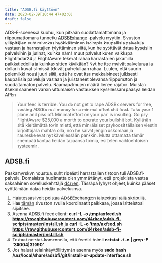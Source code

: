 ```yaml
---
title: "ADSB.fi käyttöön"
date: 2023-02-09T10:44:47+02:00
draft: false
---
```


ADS-B-scenessä kuohui, kun pitkään suodattamattomana ja riippumattomana tunnettu [ADSBExhange](https://www.adsbexchange.com)
-palvelu myytiin. Sivuston ylläpitäjien suht raivokas hyökkääminen isoimpia kaupallisia palveluja vastaan ja
harrastajien tylyttäminen siitä, kun he syöttävät dataa kyseisiin palveluihin ja jurinat, kuinka nämä muut palvelut
kuten vaikkapa Flightradar24 ja FilghtAware tekevät rahaa harrastajien jakamilla paikkatiedoilla ja kuinkas sitten
kävikään? Nyt he itse myivät palvelunsa ja dollarin kuvat silmissä tekivät palvelullaan rahaa. Luulen, että suurin
polemiikki nousi juuri siitä, että he ovat itse mekkaloineet julkisesti kaupallisia palveluja vastaan ja julistaneet
olevansa riippumaton ja suodattamaton palvelu. Naamapalmujen määrä lienee rajaton. Muistan itsekin saaneeni varsin 
vittumaisen vastauksen kysellessäni pääsyä heidän API:n
> Your feed is terrible. You do not get to rape ADSBx servers for free, costing ADSBx real money for a minimal effort shit feed. Take your 1 plane and piss off.  Minimal effort on your part is insulting.  Go pay FlightAware $25,000 a month to operate your bullshit bot.
Kyllähän sitä kieltämättä tovin mietti, että minkälaiset psykoosit tällaisen viestin kirjoittajalla mahtaa olla, noh
he saivat jengin uskomaan ja naureskelevat nyt kävellessään pankkin. Mutta ottamatta tämän enempää kantaa heidän tapaansa
toimia, esittelen vaihtoehtoisen systeemin. 

## ADSB.fi

Paskamyrskyn noustua, suht ripeästi harrastajien tietoon tuli [ADSB.fi](https://adsb.fi)-palvelu. Domainista huolimatta
olen ymmärtänyt, että projektista vastaa saksalainen sovelluskehittäjä [d4rken](https://github.com/d4rken). 
Tässäpä lyhyet ohjeet, kuinka pääset syöttämään dataa heidän palveluunsa. 

1. Halutessasi voit poistaa ADSBExchange:n laitteeltasi [tällä](https://github.com/adsbxchange/adsb-exchange/blob/master/uninstall.sh) skriptillä.
2. Hae [tämän](https://www.freemaptools.com/elevation-finder.htm) sivuston avulla koordinaatit paikkaan, jossa laitteistosi sijaitsee.
3. Asenna ADSB.fi feed client: **curl -L -o /tmp/axfeed.sh https://raw.githubusercontent.com/d4rken/adsb-fi-scripts/master/install.sh** ja **curl -L -o /tmp/axfeed.sh https://raw.githubusercontent.com/d4rken/adsb-fi-scripts/master/install.sh**
4. Testaat netstat-komennolla, että feedisi toimii **netstat -t -n | grep -E '30004|31090'**
5. Jos haluat selainkäyttöliittymän asenna myös **sudo bash /usr/local/share/adsbfi/git/install-or-update-interface.sh**

